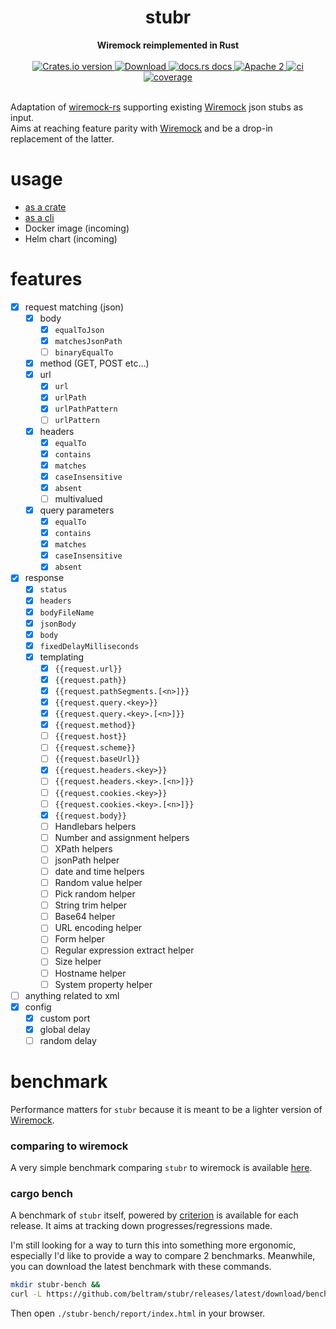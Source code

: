 <h1 align="center">stubr</h1>
<div align="center">
 <strong>
   Wiremock reimplemented in Rust
 </strong>
</div>
<br />
<div align="center">
  <!-- Crates version -->
  <a href="https://crates.io/crates/stubr">
    <img src="https://img.shields.io/crates/v/stubr.svg?style=flat-square"
    alt="Crates.io version" />
  </a>
  <!-- Downloads -->
  <a href="https://crates.io/crates/stubr">
    <img src="https://img.shields.io/crates/d/stubr.svg?style=flat-square"
      alt="Download" />
  </a>
  <!-- docs.rs docs -->
  <a href="https://docs.rs/stubr">
    <img src="https://img.shields.io/badge/docs-latest-blue.svg?style=flat-square"
      alt="docs.rs docs" />
  </a>
  <!-- license -->
  <a href="LICENSE">
    <img src="https://img.shields.io/badge/license-Apache_2-blue.svg?style=flat-square"
      alt="Apache 2" />
  </a>
  <!-- CI status -->
  <a href="https://github.com/beltram/stubr/actions">
    <img src="https://github.com/beltram/stubr/workflows/ci/badge.svg?style=flat-square"
      alt="ci" />
  </a>
  <!-- Code coverage -->
  <a href="https://coveralls.io/github/beltram/stubr?branch=main">
    <img src="https://coveralls.io/repos/github/beltram/stubr/badge.svg?branch=main" alt="coverage" />
  </a>
</div>
<br/>

Adaptation of [wiremock-rs](https://github.com/LukeMathWalker/wiremock-rs) supporting existing
[Wiremock](https://github.com/tomakehurst/wiremock) json stubs as input.  
Aims at reaching feature parity with [Wiremock](https://github.com/tomakehurst/wiremock) and be a drop-in replacement of
the latter.

# usage

* [as a crate](lib/README.md)
* [as a cli](cli/README.md)
* Docker image (incoming)
* Helm chart (incoming)

# features

* [x] request matching (json)
    * [x] body
        * [x] `equalToJson`
        * [x] `matchesJsonPath`
        * [ ] `binaryEqualTo`
    * [x] method (GET, POST etc...)
    * [x] url
        * [x] `url`
        * [x] `urlPath`
        * [x] `urlPathPattern`
        * [ ] `urlPattern`
    * [x] headers
        * [x] `equalTo`
        * [x] `contains`
        * [x] `matches`
        * [x] `caseInsensitive`
        * [x] `absent`
        * [ ] multivalued
    * [x] query parameters
        * [x] `equalTo`
        * [x] `contains`
        * [x] `matches`
        * [x] `caseInsensitive`
        * [x] `absent`
* [x] response
    * [x] `status`
    * [x] `headers`
    * [x] `bodyFileName`
    * [x] `jsonBody`
    * [x] `body`
    * [x] `fixedDelayMilliseconds`
    * [x] templating
        * [x] `{{request.url}}`
        * [x] `{{request.path}}`
        * [x] `{{request.pathSegments.[<n>]}}`
        * [x] `{{request.query.<key>}}`
        * [x] `{{request.query.<key>.[<n>]}}`
        * [x] `{{request.method}}`
        * [ ] `{{request.host}}`
        * [ ] `{{request.scheme}}`
        * [ ] `{{request.baseUrl}}`
        * [x] `{{request.headers.<key>}}`
        * [ ] `{{request.headers.<key>.[<n>]}}`
        * [ ] `{{request.cookies.<key>}}`
        * [ ] `{{request.cookies.<key>.[<n>]}}`
        * [x] `{{request.body}}`
        * [ ] Handlebars helpers
        * [ ] Number and assignment helpers
        * [ ] XPath helpers
        * [ ] jsonPath helper
        * [ ] date and time helpers
        * [ ] Random value helper
        * [ ] Pick random helper
        * [ ] String trim helper
        * [ ] Base64 helper
        * [ ] URL encoding helper
        * [ ] Form helper
        * [ ] Regular expression extract helper
        * [ ] Size helper
        * [ ] Hostname helper
        * [ ] System property helper
* [ ] anything related to xml
* [x] config
    * [x] custom port
    * [x] global delay
    * [ ] random delay

# benchmark

Performance matters for `stubr` because it is meant to be a lighter version of [Wiremock](https://github.com/tomakehurst/wiremock).

### comparing to wiremock

A very simple benchmark comparing `stubr` to wiremock is
available [here](https://github.com/beltram/stubr/blob/main/bench/report.md).  

### cargo bench

A benchmark of `stubr` itself, powered by [criterion](https://crates.io/crates/criterion) is available for each release.
It aims at tracking down progresses/regressions made.  

I'm still looking for a way to turn this into something more ergonomic, especially I'd like to provide a way to compare
2 benchmarks. Meanwhile, you can download the latest benchmark with these commands.

```bash
mkdir stubr-bench &&
curl -L https://github.com/beltram/stubr/releases/latest/download/bench.tar.gz | tar xz - -C stubr-bench
```

Then open `./stubr-bench/report/index.html` in your browser.